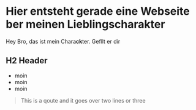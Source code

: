 # Hier entsteht gerade eine Webseite ber meinen Lieblingscharakter

Hey Bro, das ist mein Chara**ck**ter. Gefllt er dir

## H2 Header
* moin
* moin
* moin

> This is a qoute
> and it goes over two lines
> or three
